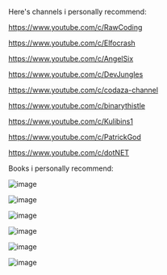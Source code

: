 Here's channels i personally recommend:

  https://www.youtube.com/c/RawCoding
  
  https://www.youtube.com/c/Elfocrash
  
  https://www.youtube.com/c/AngelSix
  
  https://www.youtube.com/c/DevJungles
  
  https://www.youtube.com/c/codaza-channel

  https://www.youtube.com/c/binarythistle
  
  https://www.youtube.com/c/Kulibins1

  https://www.youtube.com/c/PatrickGod

  https://www.youtube.com/c/dotNET


Books i personally recommend:

![image](https://user-images.githubusercontent.com/31139781/188283415-e4acb69e-8974-4417-9cd5-c3135b1c405b.png)

![image](https://user-images.githubusercontent.com/31139781/188286081-9427aee9-ce64-43c0-92c7-c9c3e532f2d4.png)

![image](https://user-images.githubusercontent.com/31139781/188286101-fa2dd643-7d59-4ee3-9cf7-c0ba7e2b5918.png)

![image](https://user-images.githubusercontent.com/31139781/188704698-b4cd2825-2900-4123-9750-b1c2afeebd9a.png)

![image](https://user-images.githubusercontent.com/31139781/189395045-69342043-92f1-4390-bf0d-9ae0e4bd51f8.png)

![image](https://user-images.githubusercontent.com/31139781/190211095-437ee6b1-6b76-48d7-bb6b-ce721acfb2b6.png)

